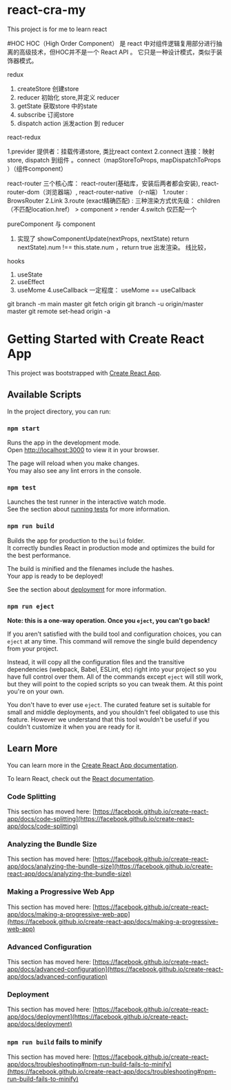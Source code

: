 # react-cra-my
This project is for me to learn react


#HOC
HOC（High Order Component） 是 react 中对组件逻辑复用部分进行抽离的高级技术，但HOC并不是一个 React API 。 它只是一种设计模式，类似于装饰器模式。




redux
1.  createStore   创建store
2. reducer    初始化 store,并定义 reducer
3. getState   获取store 中的state
4. subscribe  订阅store
5. dispatch   action   派发action 到 reducer

react-redux

1.previder   提供者：挂载传递store, 类比react context
2.connect   连接：映射  store, dispatch 到组件   。connect（mapStoreToProps,  mapDispatchToProps ）（组件component）

react-router
三个核心库： react-router(基础库，安装后两者都会安装), react-router-dom（浏览器端）, react-router-native （r-n端）
1.router : BrowsRouter
2.Link
3.route  (exact精确匹配) : 三种渲染方式优先级： children （不匹配location.href）  > component > render
4.switch  仅匹配一个

pureComponent  与 component  
1. 实现了 showComponentUpdate(nextProps, nextState) return nextState).num !== this.state.num   ，return true 出发渲染。 线比较，

hooks
1. useState
2. useEffect  
3. useMome
4.useCallback       一定程度：   useMome == useCallback





git branch -m main master
git fetch origin
git branch -u origin/master master
git remote set-head origin -a











































# Getting Started with Create React App

This project was bootstrapped with [Create React App](https://github.com/facebook/create-react-app).

## Available Scripts

In the project directory, you can run:

### `npm start`

Runs the app in the development mode.\
Open [http://localhost:3000](http://localhost:3000) to view it in your browser.

The page will reload when you make changes.\
You may also see any lint errors in the console.

### `npm test`

Launches the test runner in the interactive watch mode.\
See the section about [running tests](https://facebook.github.io/create-react-app/docs/running-tests) for more information.

### `npm run build`

Builds the app for production to the `build` folder.\
It correctly bundles React in production mode and optimizes the build for the best performance.

The build is minified and the filenames include the hashes.\
Your app is ready to be deployed!

See the section about [deployment](https://facebook.github.io/create-react-app/docs/deployment) for more information.

### `npm run eject`

**Note: this is a one-way operation. Once you `eject`, you can't go back!**

If you aren't satisfied with the build tool and configuration choices, you can `eject` at any time. This command will remove the single build dependency from your project.

Instead, it will copy all the configuration files and the transitive dependencies (webpack, Babel, ESLint, etc) right into your project so you have full control over them. All of the commands except `eject` will still work, but they will point to the copied scripts so you can tweak them. At this point you're on your own.

You don't have to ever use `eject`. The curated feature set is suitable for small and middle deployments, and you shouldn't feel obligated to use this feature. However we understand that this tool wouldn't be useful if you couldn't customize it when you are ready for it.

## Learn More

You can learn more in the [Create React App documentation](https://facebook.github.io/create-react-app/docs/getting-started).

To learn React, check out the [React documentation](https://reactjs.org/).

### Code Splitting

This section has moved here: [https://facebook.github.io/create-react-app/docs/code-splitting](https://facebook.github.io/create-react-app/docs/code-splitting)

### Analyzing the Bundle Size

This section has moved here: [https://facebook.github.io/create-react-app/docs/analyzing-the-bundle-size](https://facebook.github.io/create-react-app/docs/analyzing-the-bundle-size)

### Making a Progressive Web App

This section has moved here: [https://facebook.github.io/create-react-app/docs/making-a-progressive-web-app](https://facebook.github.io/create-react-app/docs/making-a-progressive-web-app)

### Advanced Configuration

This section has moved here: [https://facebook.github.io/create-react-app/docs/advanced-configuration](https://facebook.github.io/create-react-app/docs/advanced-configuration)

### Deployment

This section has moved here: [https://facebook.github.io/create-react-app/docs/deployment](https://facebook.github.io/create-react-app/docs/deployment)

### `npm run build` fails to minify

This section has moved here: [https://facebook.github.io/create-react-app/docs/troubleshooting#npm-run-build-fails-to-minify](https://facebook.github.io/create-react-app/docs/troubleshooting#npm-run-build-fails-to-minify)
